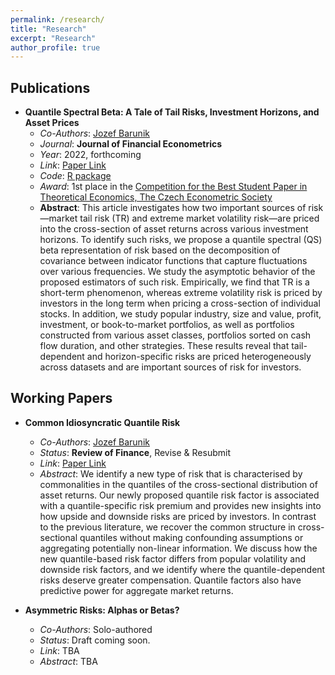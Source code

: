 ```yaml
---
permalink: /research/
title: "Research"
excerpt: "Research"
author_profile: true
---
```


## Publications

- **Quantile Spectral Beta: A Tale of Tail Risks, Investment Horizons, and Asset Prices**
  - *Co-Authors*: [Jozef Barunik](https://barunik.github.io)
  - *Journal*: **Journal of Financial Econometrics**
  - *Year*: 2022, forthcoming
  - *Link*: [Paper Link](https://doi.org/10.1093/jjfinec/nbac017)
  - *Code*: [R package](https://github.com/barunik/QSbeta)
  - *Award*: 1st place in the [Competition for the Best Student Paper in Theoretical Economics, The Czech Econometric Society](http://ces.utia.cas.cz/2019zapis.pdf)
  - **Abstract**: This article investigates how two important sources of risk—market tail risk (TR) and extreme market volatility risk—are priced into the cross-section of asset returns across various investment horizons. To identify such risks, we propose a quantile spectral (QS) beta representation of risk based on the decomposition of covariance between indicator functions that capture fluctuations over various frequencies. We study the asymptotic behavior of the proposed estimators of such risk. Empirically, we find that TR is a short-term phenomenon, whereas extreme volatility risk is priced by investors in the long term when pricing a cross-section of individual stocks. In addition, we study popular industry, size and value, profit, investment, or book-to-market portfolios, as well as portfolios constructed from various asset classes, portfolios sorted on cash flow duration, and other strategies. These results reveal that tail-dependent and horizon-specific risks are priced heterogeneously across datasets and are important sources of risk for investors.
  
## Working Papers

- **Common Idiosyncratic Quantile Risk**
  - *Co-Authors*: [Jozef Barunik](https://barunik.github.io)
  - *Status*: **Review of Finance**, Revise & Resubmit
  - *Link*: [Paper Link](https://arxiv.org/abs/2208.14267)
  - *Abstract*: We identify a new type of risk that is characterised by commonalities in the quantiles of the cross-sectional distribution of asset returns. Our newly proposed quantile risk factor is associated with a quantile-specific risk premium and provides new insights into how upside and downside risks are priced by investors. In contrast to the previous literature, we recover the common structure in cross-sectional quantiles without making confounding assumptions or aggregating potentially non-linear information. We discuss how the new quantile-based risk factor differs from popular volatility and downside risk factors, and we identify where the quantile-dependent risks deserve greater compensation. Quantile factors also have predictive power for aggregate market returns.
 
- **Asymmetric Risks: Alphas or Betas?**
  - *Co-Authors*: Solo-authored
  - *Status*: Draft coming soon.
  - *Link*: TBA
  - *Abstract*: TBA
